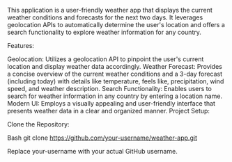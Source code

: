 This application is a user-friendly weather app that displays the current weather conditions and forecasts for the next two days. It leverages geolocation APIs to automatically determine the user's location and offers a search functionality to explore weather information for any country.

Features:

Geolocation: Utilizes a geolocation API to pinpoint the user's current location and display weather data accordingly.
Weather Forecast: Provides a concise overview of the current weather conditions and a 3-day forecast (including today) with details like temperature, feels like, precipitation, wind speed, and weather description.
Search Functionality: Enables users to search for weather information in any country by entering a location name.
Modern UI: Employs a visually appealing and user-friendly interface that presents weather data in a clear and organized manner.
Project Setup:

Clone the Repository:

Bash
git clone https://github.com/your-username/weather-app.git

Replace your-username with your actual GitHub username.
